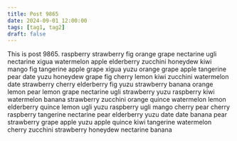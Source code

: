 ```yaml
---
title: Post 9865
date: 2024-09-01 12:00:00
tags: [tag1, tag2]
draft: false
---
```

This is post 9865.
raspberry
strawberry
fig
orange
grape
nectarine
ugli
nectarine
xigua
watermelon
apple
elderberry
zucchini
honeydew
kiwi
mango
fig
tangerine
apple
grape
xigua
yuzu
orange
grape
apple
tangerine
pear
date
yuzu
honeydew
grape
fig
cherry
lemon
kiwi
zucchini
watermelon
date
strawberry
cherry
elderberry
fig
yuzu
strawberry
banana
orange
lemon
pear
lemon
grape
nectarine
ugli
strawberry
yuzu
raspberry
kiwi
watermelon
banana
strawberry
zucchini
orange
quince
watermelon
lemon
elderberry
quince
lemon
ugli
yuzu
raspberry
ugli
mango
cherry
pear
cherry
raspberry
tangerine
nectarine
pear
elderberry
yuzu
date
date
banana
pear
strawberry
grape
apple
yuzu
apple
quince
kiwi
tangerine
watermelon
cherry
zucchini
strawberry
honeydew
nectarine
banana
